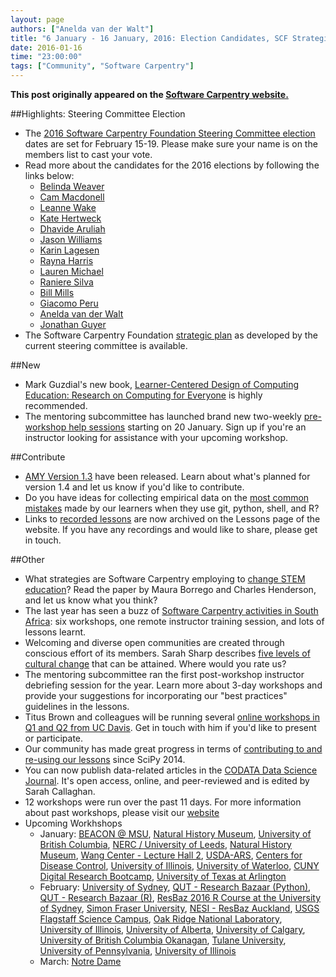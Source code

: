 ```yaml
---
layout: page
authors: ["Anelda van der Walt"]
title: "6 January - 16 January, 2016: Election Candidates, SCF Strategic Plan, New Book, Pre-Workshop Help Sessions, AMY Version 1.3, Mistakes, and Recorded Lessons"
date: 2016-01-16
time: "23:00:00"
tags: ["Community", "Software Carpentry"]
---
```


<p><b>This post originally appeared on the <a href="https://software-carpentry.org/">Software Carpentry website.</a></b></p>

##Highlights: Steering Committee Election
* The [2016 Software Carpentry Foundation Steering Committee election]({{page.baseurl}}/blog/2015/12/call-for-candidates-elections-2016.html) dates are set for February 15-19. Please make sure your name is on the members list to cast your vote. 
* Read more about the candidates for the 2016 elections by following the links below:
  * [Belinda Weaver]({{page.baseurl}}/blog/2015/12/scf-nomination-weaver.html)
  * [Cam Macdonell]({{page.baseurl}}/blog/2016/01/macdonell.html)
  * [Leanne Wake]({{page.baseurl}}/blog/2016/01/steeringleannewake.html)
  * [Kate Hertweck]({{page.baseurl}}/blog/2016/01/steering-Hertweck.html)
  * [Dhavide Aruliah]({{page.baseurl}}/blog/2016/01/D-Aruliah-SWC-Steering-Committee.html)
  * [Jason Williams]({{page.baseurl}}/blog/2016/01/election-jason-williams.html)
  * [Karin Lagesen]({{page.baseurl}}/blog/2016/01/lagesen-steering-committee.html)
  * [Rayna Harris]({{page.baseurl}}/blog/2016/01/steering-harris.html)
  * [Lauren Michael]({{page.baseurl}}/blog/2016/01/steering-lauren-michael.html)
  * [Raniere Silva]({{page.baseurl}}/blog/2016/01/steering-raniere-silva.html)
  * [Bill Mills]({{page.baseurl}}/blog/2016/01/steeringbillmills.html)
  * [Giacomo Peru]({{page.baseurl}}/blog/2016/01/giacomoperu.html)
  * [Anelda van der Walt]({{page.baseurl}}/blog/2016/01/steering-anelda.html)
  * [Jonathan Guyer]({{page.baseurl}}/blog/2016/01/steering-guyer.html)
* The Software Carpentry Foundation [strategic plan]({{page.baseurl}}/blog/2016/01/strategic-plan.html) as developed by the current steering committee is available.

##New
* Mark Guzdial's new book, [Learner-Centered Design of Computing Education: Research on Computing for Everyone]({{page.baseurl}}/blog/2016/01/new-book-from-mark-guzdial.html) is highly recommended.
* The mentoring subcommittee has launched brand new two-weekly [pre-workshop help sessions]({{page.baseurl}}/blog/2016/01/pre-workshop-help.html) starting on 20 January. Sign up if you're an instructor looking for assistance with your upcoming workshop.

##Contribute
* [AMY Version 1.3]({{page.baseurl}}/blog/2016/01/amy-1.3.html) have been released. Learn about what's planned for version 1.4 and let us know if you'd like to contribute.
* Do you have ideas for collecting empirical data on the [most common mistakes]({{page.baseurl}}/blog/2016/01/novice-programming-mistakes.html) made by our learners when they use git, python, shell, and R?
* Links to [recorded lessons]({{page.baseurl}}/blog/2016/01/archiving-videos.html) are now archived on the Lessons page of the website. If you have any recordings and would like to share, please get in touch.

##Other
* What strategies are Software Carpentry employing to [change STEM education]({{page.baseurl}}/blog/2016/01/change-strategies-in-stem-education.html)? Read the paper by Maura Borrego and Charles Henderson, and let us know what you think?
* The last year has seen a buzz of [Software Carpentry activities in South Africa]({{page.baseurl}}/blog/2016/01/a-year-of-swc-in-south-africa.html): six workshops, one remote instructor training session, and lots of lessons learnt. 
* Welcoming and diverse open communities are created through conscious effort of its members. Sarah Sharp describes [five levels of cultural change]({{page.baseurl}}/blog/2016/01/good-communities.html) that can be attained. Where would you rate us? 
* The mentoring subcommittee ran the first post-workshop instructor debriefing session for the year. Learn more about 3-day workshops and provide your suggestions for incorporating our "best practices" guidelines in the lessons.
* Titus Brown and colleagues will be running several [online workshops in Q1 and Q2 from UC Davis]({{page.baseurl}}/blog/2016/01/online-workshops-from-ucdavis.html). Get in touch with him if you'd like to present or participate.
* Our community has made great progress in terms of [contributing to and re-using our lessons]({{page.baseurl}}/blog/2016/01/eighteen-months-of-progress.html) since SciPy 2014.
* You can now publish data-related articles in the [CODATA Data Science Journal]({{page.baseurl}}/blog/2016/01/data-science-journal.html). It's open access, online, and peer-reviewed and is edited by Sarah Callaghan.
* 12 workshops were run over the past 11 days. For more information about past workshops, please visit our [website]({{page.baseurl}}/workshops/past/) 
* Upcoming Workhshops
  * January:
    [BEACON @ MSU](https://acharbonneau.github.io/2016-01-18-MSU/),
    [Natural History Museum](https://callaghanmt.github.io/2016-01-19-london-nhm/),
    [University of British Columbia](https://computecanada.github.io/2016-01-16-ubc/),
    [NERC / University of Leeds](https://andreww.github.io/2016-01-18-leeds/),
    [Natural History Museum](https://callaghanmt.github.io/2016-01-26-london-nhm/),
    [Wang Center - Lecture Hall 2](http://www.datacarpentry.org/2016-01-19-sbu/),
    [USDA-ARS](https://zhuoaprilfu.github.io/2016-01-19-USDA-ARS/),
    [Centers for Disease Control](https://emilydolson.github.io/2016-01-19-CDC/),
    [University of Illinois](https://uiuc-cse.github.io/2016-01-28-NCSA/),
    [University of Waterloo](https://ikajic.github.io/2016-01-16-waterloo/),
    [CUNY Digital Research Bootcamp](https://jennifershelton.github.io/2016-01-19-CUNY-SWC-workshop/),
    [University of Texas at Arlington](https://annawilliford.github.io/2016-01-30-UTA/)
  * February:
    [University of Sydney](http://daryavanichkina.com/2016-02-01-rezbazsydneypython/),
    [QUT - Research Bazaar (Python)](https://bio-swc-bne.github.io/2016-02-01-BrisbaneResBaz-Python/),
    [QUT - Research Bazaar (R)](https://bio-swc-bne.github.io/2016-02-01-BrisbaneResBaz-R/),
    [ResBaz 2016 R Course at the University of Sydney](https://fpheld.github.io/2016-02-01-ResBaz-Sydney-RBeginner/),
    [Simon Fraser University](http://bgran.de/2016-02-02-SFU/),
    [NESI - ResBaz Auckland](https://nesi.github.io/2016-02-02-auckland/),
    [USGS Flagstaff Science Campus](https://mperignon.github.io/2016-02-04-flagstaff/),
    [Oak Ridge National Laboratory](http://karinlag.github.io//2016-02-04-ORNL/),
    [University of Illinois](https://uiuc-cse.github.io/2016-02-08-NCSA/),
    [University of Alberta](https://computecanada.github.io/2016-02-16-ualberta/),
    [University of Calgary](https://computecanada.github.io/2016-02-18-ucalgary/),
    [University of British Columbia Okanagan](https://computecanada.github.io/2016-02-22-ubco/),
    [Tulane University](https://hnakhoul.github.io/2016-02-22-tulane/),
    [University of Pennsylvania](https://maneesha.github.io/2016-02-22-upenn/),
    [University of Illinois](https://uiuc-cse.github.io/2016-02-25-NCSA/)
  * March:
    [Notre Dame](https://fmichonneau.github.io/2016-03-07-notre-dame/)

